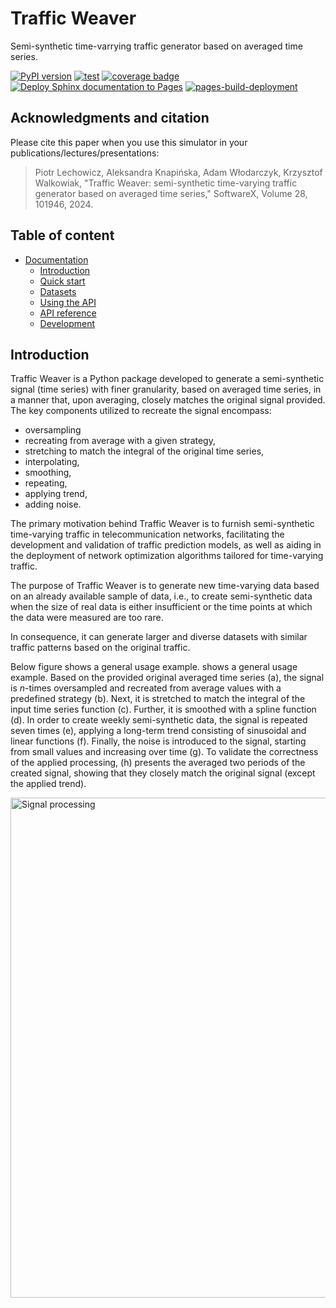 # Traffic Weaver

Semi-synthetic time-varrying traffic generator based on averaged time series.

[![PyPI version](https://badge.fury.io/py/traffic-weaver.svg)](https://badge.fury.io/py/traffic-weaver)
[![test](https://github.com/w4k2/traffic-weaver/actions/workflows/test.yml/badge.svg)](https://github.com/w4k2/traffic-weaver/actions/workflows/test.yml)
[![coverage badge](https://github.com/w4k2/traffic-weaver/raw/main/badges/coverage.svg)](https://github.com/w4k2/traffic-weaver/raw/main/badges/coverage.svg)
[![Deploy Sphinx documentation to Pages](https://github.com/w4k2/traffic-weaver/actions/workflows/documentation.yml/badge.svg)](https://github.com/w4k2/traffic-weaver/actions/workflows/documentation.yml)
[![pages-build-deployment](https://github.com/w4k2/traffic-weaver/actions/workflows/pages/pages-build-deployment/badge.svg)](https://github.com/w4k2/traffic-weaver/actions/workflows/pages/pages-build-deployment)

## Acknowledgments and citation

Please cite this paper when you use this simulator in your publications/lectures/presentations:

> Piotr Lechowicz, Aleksandra Knapińska, Adam Włodarczyk, Krzysztof Walkowiak,
"Traffic Weaver: semi-synthetic time-varying traffic generator based on averaged time series,"
SoftwareX, Volume 28, 101946, 2024.


## Table of content

- [Documentation](https://w4k2.github.io/traffic-weaver/)
    - [Introduction](https://w4k2.github.io/traffic-weaver/introduction.html)
    - [Quick start](https://w4k2.github.io/traffic-weaver/quick_start.html)
    - [Datasets](https://w4k2.github.io/traffic-weaver/datasets.html)
    - [Using the API](https://w4k2.github.io/traffic-weaver/using_the_api.html)
    - [API reference](https://w4k2.github.io/traffic-weaver/apidocs/traffic_weaver.html)
    - [Development](https://w4k2.github.io/traffic-weaver/development.html)

## Introduction

Traffic Weaver is a Python package developed to generate a semi-synthetic signal (time series) with finer granularity,
based on averaged time series, in a manner that, upon averaging, closely matches the original signal provided.
The key components utilized to recreate the signal encompass:

* oversampling
* recreating from average with a given strategy,
* stretching to match the integral of the original time series,
* interpolating,
* smoothing,
* repeating,
* applying trend,
* adding noise.

The primary motivation behind Traffic Weaver is to furnish semi-synthetic time-varying traffic in telecommunication
networks, facilitating the development and validation of traffic prediction models, as well as aiding in the deployment
of network optimization algorithms tailored for time-varying traffic.

The purpose of Traffic Weaver is to generate new time-varying data based on an already available sample of data, i.e.,
to create semi-synthetic data when the size of real data is either insufficient or the time points at which the data
were measured are too rare.

In consequence, it can generate larger and diverse datasets with similar traffic patterns based on the original traffic.

Below figure shows a general usage example. shows a general usage example. Based on the provided original averaged time series (a),
the signal is *n*-times oversampled and recreated from average values with a predefined strategy (b).
Next, it is stretched to match the integral of the input time series function (c).
Further, it is smoothed with a spline function (d). In order to create weekly
semi-synthetic data, the signal is repeated seven times (e), applying a long-term trend consisting of sinusoidal and
linear functions (f). Finally, the noise is introduced to the signal, starting from small values and increasing over
time (g). To validate the correctness of the applied processing, (h) presents the averaged two periods of the created
signal, showing that they closely match the original signal (except the applied trend).

<img alt="Signal processing" width="800px" src="https://github.com/w4k2/traffic-weaver/raw/main/docs/source/_static/gfx/introduction/signal_processing_overview.png"/>
